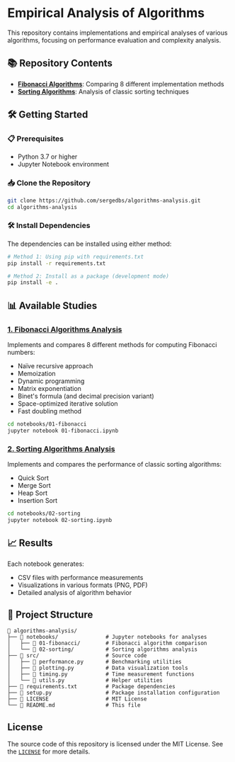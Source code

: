 # **Empirical Analysis of Algorithms**

This repository contains implementations and empirical analyses of various algorithms, focusing on performance evaluation and complexity analysis.

## **📚 Repository Contents**

- [**Fibonacci Algorithms**](notebooks/01-fibonacci): Comparing 8 different implementation methods
- [**Sorting Algorithms**](notebooks/02-sorting): Analysis of classic sorting techniques

## **🛠️ Getting Started**

### **📋 Prerequisites**

- Python 3.7 or higher
- Jupyter Notebook environment

### **📥 Clone the Repository**

```bash
git clone https://github.com/sergedbs/algorithms-analysis.git
cd algorithms-analysis
```

### **🛠 Install Dependencies**

The dependencies can be installed using either method:

```bash
# Method 1: Using pip with requirements.txt
pip install -r requirements.txt

# Method 2: Install as a package (development mode)
pip install -e .
```

## **📊 Available Studies**

### [**1. Fibonacci Algorithms Analysis**](notebooks/01-fibonacci)

Implements and compares 8 different methods for computing Fibonacci numbers:

- Naïve recursive approach
- Memoization
- Dynamic programming
- Matrix exponentiation
- Binet's formula (and decimal precision variant)
- Space-optimized iterative solution
- Fast doubling method

```bash
cd notebooks/01-fibonacci
jupyter notebook 01-fibonacci.ipynb
```

### [**2. Sorting Algorithms Analysis**](notebooks/02-sorting)

Implements and compares the performance of classic sorting algorithms:

- Quick Sort
- Merge Sort
- Heap Sort
- Insertion Sort

```bash
cd notebooks/02-sorting
jupyter notebook 02-sorting.ipynb
```

## **📈 Results**

Each notebook generates:

- CSV files with performance measurements
- Visualizations in various formats (PNG, PDF)
- Detailed analysis of algorithm behavior

## **📂 Project Structure**

```plaintext
📂 algorithms-analysis/
├── 📂 notebooks/               # Jupyter notebooks for analyses
│   ├── 📂 01-fibonacci/        # Fibonacci algorithm comparison
│   └── 📂 02-sorting/          # Sorting algorithms analysis
├── 📂 src/                     # Source code
│   ├── 🐍 performance.py       # Benchmarking utilities
│   ├── 🐍 plotting.py          # Data visualization tools
│   ├── 🐍 timing.py            # Time measurement functions
│   └── 🐍 utils.py             # Helper utilities
├── 📝 requirements.txt         # Package dependencies
├── 🔧 setup.py                 # Package installation configuration
├── 📄 LICENSE                  # MIT License
└── 📄 README.md                # This file
```

## **License**

The source code of this repository is licensed under the MIT License. See the [`LICENSE`](LICENSE) for more details.

